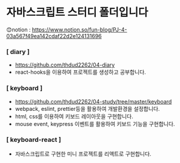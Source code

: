 # 자바스크립트 스터디 폴더입니다

😊notion : https://www.notion.so/fun-blog/PJ-4-03a567f49ea142cdaf22d2e124131696
<br>

### [ diary ]
- https://github.com/thdud2262/04-diary
- react-hooks을 이용하여 프로젝트를 생성하고 공부합니다.<br>

### [ keyboard ]
- https://github.com/thdud2262/04-study/tree/master/keyboard
- webpack, eslint, prettier등을 활용하여 개발환경을 설정합니다.
- html, css를 이용하여 키보드 레이아웃을 구현합니다.
- mouse event, keypress 이벤트를 활용하여 키보드 기능을 구현합니다.

### [ keyboard-react ]

- 자바스크립트로 구현한 미니 프로젝트를 리액트로 구현합니다.
